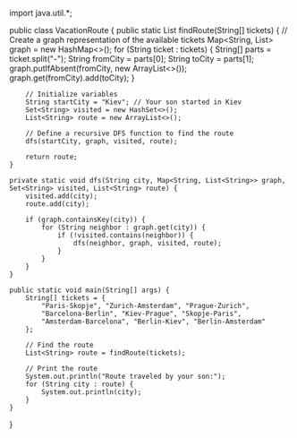 
import java.util.*;

public class VacationRoute {
    public static List<String> findRoute(String[] tickets) {
        // Create a graph representation of the available tickets
        Map<String, List<String>> graph = new HashMap<>();
        for (String ticket : tickets) {
            String[] parts = ticket.split("-");
            String fromCity = parts[0];
            String toCity = parts[1];
            graph.putIfAbsent(fromCity, new ArrayList<>());
            graph.get(fromCity).add(toCity);
        }

        // Initialize variables
        String startCity = "Kiev"; // Your son started in Kiev
        Set<String> visited = new HashSet<>();
        List<String> route = new ArrayList<>();

        // Define a recursive DFS function to find the route
        dfs(startCity, graph, visited, route);

        return route;
    }

    private static void dfs(String city, Map<String, List<String>> graph, Set<String> visited, List<String> route) {
        visited.add(city);
        route.add(city);

        if (graph.containsKey(city)) {
            for (String neighbor : graph.get(city)) {
                if (!visited.contains(neighbor)) {
                    dfs(neighbor, graph, visited, route);
                }
            }
        }
    }

    public static void main(String[] args) {
        String[] tickets = {
            "Paris-Skopje", "Zurich-Amsterdam", "Prague-Zurich",
            "Barcelona-Berlin", "Kiev-Prague", "Skopje-Paris",
            "Amsterdam-Barcelona", "Berlin-Kiev", "Berlin-Amsterdam"
        };

        // Find the route
        List<String> route = findRoute(tickets);

        // Print the route
        System.out.println("Route traveled by your son:");
        for (String city : route) {
            System.out.println(city);
        }
    }
}
